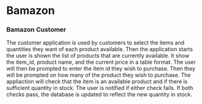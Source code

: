 # Bamazon

### Bamazon Customer
The customer application is used by customers to select the items and quantities they want of each product available. Then the application starts the user is shown the list of products that are currently available. It show the item_id, product name, and the current price in a table format. The user will then be prompted to enter the item id they wish to purchase. Then they will be prompted on how many of the product they wish to purchase.
The appliaction will check that the item is an available product and if there is sufficient quantity in stock. The user is notified if either check fails. If both checks pass, the database is updated to reflect the new quantity in stock.

